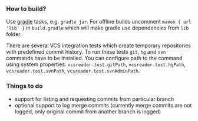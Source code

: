 ### How to build?
Use [gradle](http://gradle.org/) tasks, e.g. `gradle jar`.
For offline builds uncomment `maven { url 'lib' }` in `build.gradle`
which will make gradle use dependencies from ``lib`` folder.

There are several VCS integration tests which create temporary repositories with predefined commit history.
To run these tests `git`, `hg` and `svn` commands have to be installed.
You can configure path to the command using system properties:
`vcsreader.test.gitPath`, `vcsreader.test.hgPath`, `vcsreader.test.svnPath`, `vcsreader.test.svnAdminPath`.


### Things to do
 - support for listing and requesting commits from particular branch
 - optional support to log merge commits (currently merge commits are not logged, only original commit from another branch is logged)
